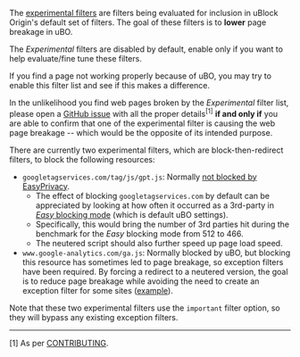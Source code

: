 The [experimental filters](https://github.com/gorhill/uBlock/blob/master/assets/ublock/experimental.txt) are filters being evaluated for inclusion in uBlock Origin's default set of filters. The goal of these filters is to **lower** page breakage in uBO.

The _Experimental_ filters are disabled by default, enable only if you want to help evaluate/fine tune these filters.

If you find a page not working properly because of uBO, you may try to enable this filter list and see if this makes a difference.

In the unlikelihood you find web pages broken by the _Experimental_ filter list, please open a [GitHub issue](https://github.com/gorhill/uBlock/issues) with all the proper details<sup>[1]</sup> **if and only if** you are able to confirm that one of the experimental filter is causing the web page breakage -- which would be the opposite of its intended purpose.

There are currently two experimental filters, which are block-then-redirect filters, to block the following resources:

- `googletagservices.com/tag/js/gpt.js`: Normally [not blocked by EasyPrivacy](./Blocking-mode#easy-mode).
    - The effect of blocking `googletagservices.com` by default can be appreciated by looking at how often it occurred as a 3rd-party in [_Easy_ blocking mode](./Blocking-mode) (which is default uBO settings).
    - Specifically, this would bring the number of 3rd parties hit during the benchmark for the _Easy_ blocking mode from 512 to 466.
    - The neutered script should also further speed up page load speed.
- `www.google-analytics.com/ga.js`: Normally blocked by uBO, but blocking this resource has sometimes led to page breakage, so exception filters have been required. By forcing a redirect to a neutered version, the goal is to reduce page breakage while avoiding the need to create an exception filter for some sites ([example](https://github.com/gorhill/uBlock/issues/1081#issuecomment-165501960)).

Note that these two experimental filters use the `important` filter option, so they will bypass any existing exception filters.

***

[1] As per [CONTRIBUTING](https://github.com/gorhill/uBlock/blob/master/CONTRIBUTING.md).
